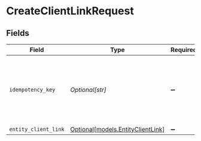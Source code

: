 # CreateClientLinkRequest


## Fields

| Field                                                                            | Type                                                                             | Required                                                                         | Description                                                                      | Example                                                                          |
| -------------------------------------------------------------------------------- | -------------------------------------------------------------------------------- | -------------------------------------------------------------------------------- | -------------------------------------------------------------------------------- | -------------------------------------------------------------------------------- |
| `idempotency_key`                                                                | *Optional[str]*                                                                  | :heavy_minus_sign:                                                               | A unique key to ensure idempotent requests. This key should be a UUID v4 string. | 123e4567-e89b-12d3-a456-426                                                      |
| `entity_client_link`                                                             | [Optional[models.EntityClientLink]](../models/entityclientlink.md)               | :heavy_minus_sign:                                                               | N/A                                                                              |                                                                                  |